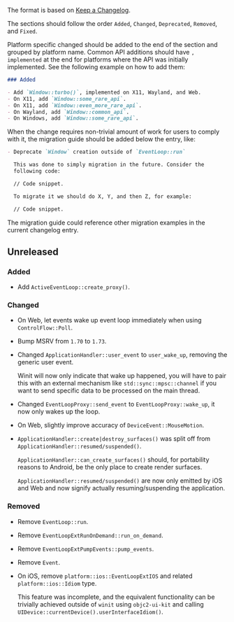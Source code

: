 The format is based on [Keep a Changelog](https://keepachangelog.com/en/1.0.0/).

The sections should follow the order `Added`, `Changed`, `Deprecated`,
`Removed`, and `Fixed`.

Platform specific changed should be added to the end of the section and grouped
by platform name. Common API additions should have `, implemented` at the end
for platforms where the API was initially implemented. See the following example
on how to add them:

```md
### Added

- Add `Window::turbo()`, implemented on X11, Wayland, and Web.
- On X11, add `Window::some_rare_api`.
- On X11, add `Window::even_more_rare_api`.
- On Wayland, add `Window::common_api`.
- On Windows, add `Window::some_rare_api`.
```

When the change requires non-trivial amount of work for users to comply
with it, the migration guide should be added below the entry, like:

```md
- Deprecate `Window` creation outside of `EventLoop::run`

  This was done to simply migration in the future. Consider the
  following code:

  // Code snippet.

  To migrate it we should do X, Y, and then Z, for example:

  // Code snippet.

```

The migration guide could reference other migration examples in the current
changelog entry.

## Unreleased

### Added

- Add `ActiveEventLoop::create_proxy()`.

### Changed

- On Web, let events wake up event loop immediately when using `ControlFlow::Poll`.
- Bump MSRV from `1.70` to `1.73`.
- Changed `ApplicationHandler::user_event` to `user_wake_up`, removing the
  generic user event.

  Winit will now only indicate that wake up happened, you will have to pair
  this with an external mechanism like `std::sync::mpsc::channel` if you want
  to send specific data to be processed on the main thread.
- Changed `EventLoopProxy::send_event` to `EventLoopProxy::wake_up`, it now
  only wakes up the loop.
- On Web, slightly improve accuracy of `DeviceEvent::MouseMotion`.
- `ApplicationHandler::create|destroy_surfaces()` was split off from
  `ApplicationHandler::resumed/suspended()`.

  `ApplicationHandler::can_create_surfaces()` should, for portability reasons
  to Android, be the only place to create render surfaces.

  `ApplicationHandler::resumed/suspended()` are now only emitted by iOS and Web
  and now signify actually resuming/suspending the application.

### Removed

- Remove `EventLoop::run`.
- Remove `EventLoopExtRunOnDemand::run_on_demand`.
- Remove `EventLoopExtPumpEvents::pump_events`.
- Remove `Event`.
- On iOS, remove `platform::ios::EventLoopExtIOS` and related `platform::ios::Idiom` type.

  This feature was incomplete, and the equivalent functionality can be trivially achieved outside
  of `winit` using `objc2-ui-kit` and calling `UIDevice::currentDevice().userInterfaceIdiom()`.
